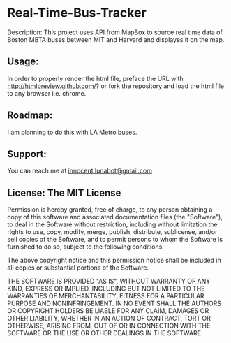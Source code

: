 # Real-Time-Bus-Tracker
Description: This project uses API from MapBox to source real time data of Boston MBTA buses between MIT and Harvard and displayes it on the map. 

## Usage: 
In order to properly render the html file, preface the URL with http://htmlpreview.github.com/? or fork the repository and load the html file to any browser i.e. chrome.

## Roadmap: 
I am planning to do this with LA Metro buses.

## Support: 
You can reach me at innocent.lunabot@gmail.com

## License: The MIT License

Permission is hereby granted, free of charge, to any person obtaining a copy
of this software and associated documentation files (the "Software"), to deal
in the Software without restriction, including without limitation the rights
to use, copy, modify, merge, publish, distribute, sublicense, and/or sell
copies of the Software, and to permit persons to whom the Software is
furnished to do so, subject to the following conditions:

The above copyright notice and this permission notice shall be included in
all copies or substantial portions of the Software.

THE SOFTWARE IS PROVIDED "AS IS", WITHOUT WARRANTY OF ANY KIND, EXPRESS OR
IMPLIED, INCLUDING BUT NOT LIMITED TO THE WARRANTIES OF MERCHANTABILITY,
FITNESS FOR A PARTICULAR PURPOSE AND NONINFRINGEMENT. IN NO EVENT SHALL THE
AUTHORS OR COPYRIGHT HOLDERS BE LIABLE FOR ANY CLAIM, DAMAGES OR OTHER
LIABILITY, WHETHER IN AN ACTION OF CONTRACT, TORT OR OTHERWISE, ARISING FROM,
OUT OF OR IN CONNECTION WITH THE SOFTWARE OR THE USE OR OTHER DEALINGS IN
THE SOFTWARE.
